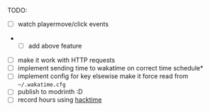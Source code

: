 TODO:
- [ ] watch playermove/click events
- - [ ] add above feature
- [ ] make it work with HTTP requests
- [ ] implement sending time to wakatime on correct time schedule*
- [ ] implement config for key elsewise make it force read from `~/.wakatime.cfg`
- [ ] publish to modrinth :D
- [ ] record hours using [hacktime](https://waka.hackclub.com)
